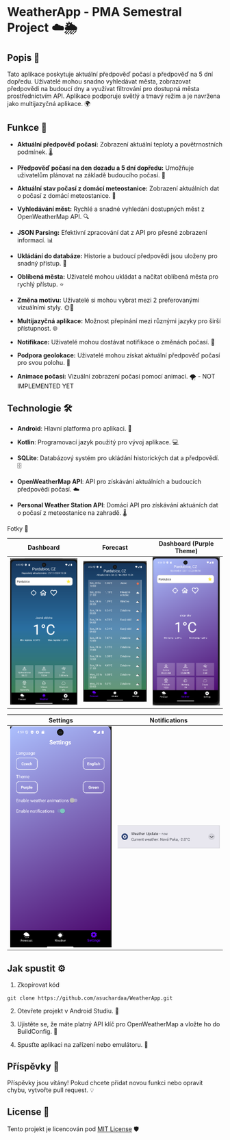 WeatherApp - PMA Semestral Project ☁️🌦️
==================================

Popis 📜
--------

Tato aplikace poskytuje aktuální předpověď počasí a předpověď na 5 dní dopředu. Uživatelé mohou snadno vyhledávat města, zobrazovat předpovědi na budoucí dny a využívat filtrování pro dostupná města prostřednictvím API. Aplikace podporuje světlý a tmavý režim a je navržena jako multijazyčná aplikace. 🌍

Funkce 🚀
---------

*   **Aktuální předpověď počasí:** Zobrazení aktuální teploty a povětrnostních podmínek. 🌡️

*   **Předpověď počasí na den dozadu a 5 dní dopředu:** Umožňuje uživatelům plánovat na základě budoucího počasí. 📅

*   **Aktuální stav počasí z domácí meteostanice:** Zobrazení aktuálních dat o počasí z domácí meteostanice. 🏡

*   **Vyhledávání měst:** Rychlé a snadné vyhledání dostupných měst z OpenWeatherMap API. 🔍

*   **JSON Parsing:** Efektivní zpracování dat z API pro přesné zobrazení informací. 📊

*   **Ukládání do databáze:** Historie a budoucí předpovědi jsou uloženy pro snadný přístup. 💾

*   **Oblíbená města:** Uživatelé mohou ukládat a načítat oblíbená města pro rychlý přístup. ⭐

*   **Změna motivu:** Uživatelé si mohou vybrat mezi 2 preferovanými vizuálními styly. 🌞🌙

*   **Multijazyčná aplikace:** Možnost přepínání mezi různými jazyky pro širší přístupnost. 🌐

*   **Notifikace:** Uživatelé mohou dostávat notifikace o změnách počasí. 📩

*   **Podpora geolokace:** Uživatelé mohou získat aktuální předpověď počasí pro svou polohu. 📍

*   **Animace počasí:** Vizuální zobrazení počasí pomocí animací. 🌪️ - NOT IMPLEMENTED YET

Technologie 🛠️
---------------

*   **Android**: Hlavní platforma pro aplikaci. 📱

*   **Kotlin**: Programovací jazyk použitý pro vývoj aplikace. 💻

*   **SQLite**: Databázový systém pro ukládání historických dat a předpovědí. 🗄️

*   **OpenWeatherMap API**: API pro získávání aktuálních a budoucích předpovědí počasí. ☁️

*   **Personal Weather Station API**: Domácí API pro získávání aktuáních dat o počasí z meteostanice na zahradě. 🌡️ 

Fotky 📸

| **Dashboard** | **Forecast** | **Dashboard (Purple Theme)** |
|---|---|---|
| <img src="app/src/main/res/drawable/dashboard.png" alt="Dashboard" width="250"/> | <img src="app/src/main/res/drawable/forecast.png" alt="Forecast" width="250"/> | <img src="app/src/main/res/drawable/dashboard_purple_theme_en.png" alt="Dashboard Purple Theme" width="250"/> |

| **Settings** | **Notifications** |
|---|---|
| <img src="app/src/main/res/drawable/settings.png" alt="Settings" width="250"/> | <img src="app/src/main/res/drawable/notifications.png" alt="Notifications" width="250"/> |

Jak spustit ⚙️
--------------

1.  Zkopírovat kód
```
git clone https://github.com/asuchardaa/WeatherApp.git
```

2.  Otevřete projekt v Android Studiu. 📖

3.  Ujistěte se, že máte platný API klíč pro OpenWeatherMap a vložte ho do BuildConfig. 🔑

4.  Spusťte aplikaci na zařízení nebo emulátoru. 🚀


Příspěvky 🤝
------------

Příspěvky jsou vítány! Pokud chcete přidat novou funkci nebo opravit chybu, vytvořte pull request. 💡

License 📄
----------

Tento projekt je licencován pod [MIT License](https://github.com/asuchardaa/WeatherApp?tab=MIT-1-ov-file) 🛡️
